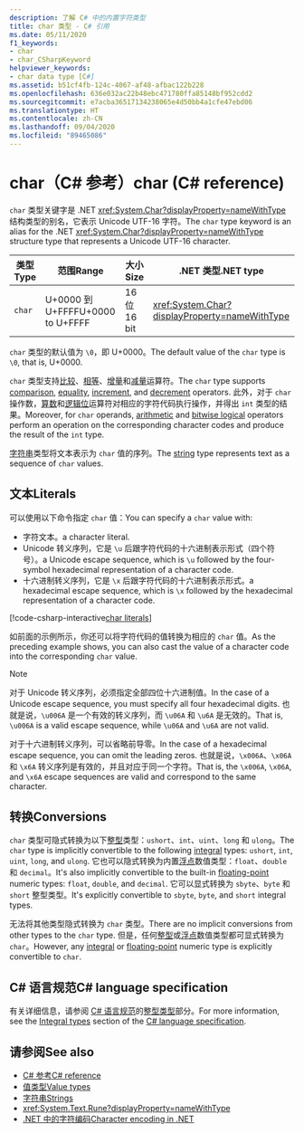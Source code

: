 ```yaml
---
description: 了解 C# 中的内置字符类型
title: char 类型 - C# 引用
ms.date: 05/11/2020
f1_keywords:
- char
- char_CSharpKeyword
helpviewer_keywords:
- char data type [C#]
ms.assetid: b51cf4fb-124c-4067-af48-afbac122b228
ms.openlocfilehash: 636e032ac22b48ebc471780ffa85148bf952cdd2
ms.sourcegitcommit: e7acba36517134238065e4d50bb4a1cfe47ebd06
ms.translationtype: HT
ms.contentlocale: zh-CN
ms.lasthandoff: 09/04/2020
ms.locfileid: "89465086"
---
```

# <a name="char-c-reference"></a><span data-ttu-id="71ab2-103">char（C# 参考）</span><span class="sxs-lookup"><span data-stu-id="71ab2-103">char (C# reference)</span></span>

<span data-ttu-id="71ab2-104">`char` 类型关键字是 .NET <xref:System.Char?displayProperty=nameWithType> 结构类型的别名，它表示 Unicode UTF-16 字符。</span><span class="sxs-lookup"><span data-stu-id="71ab2-104">The `char` type keyword is an alias for the .NET <xref:System.Char?displayProperty=nameWithType> structure type that represents a Unicode UTF-16 character.</span></span>

|<span data-ttu-id="71ab2-105">类型</span><span class="sxs-lookup"><span data-stu-id="71ab2-105">Type</span></span>|<span data-ttu-id="71ab2-106">范围</span><span class="sxs-lookup"><span data-stu-id="71ab2-106">Range</span></span>|<span data-ttu-id="71ab2-107">大小</span><span class="sxs-lookup"><span data-stu-id="71ab2-107">Size</span></span>|<span data-ttu-id="71ab2-108">.NET 类型</span><span class="sxs-lookup"><span data-stu-id="71ab2-108">.NET type</span></span>|
|----------|-----------|----------|-------------------------|
|`char`|<span data-ttu-id="71ab2-109">U+0000 到 U+FFFF</span><span class="sxs-lookup"><span data-stu-id="71ab2-109">U+0000 to U+FFFF</span></span>|<span data-ttu-id="71ab2-110">16 位</span><span class="sxs-lookup"><span data-stu-id="71ab2-110">16 bit</span></span>|<xref:System.Char?displayProperty=nameWithType>|

<span data-ttu-id="71ab2-111">`char` 类型的默认值为 `\0`，即 U+0000。</span><span class="sxs-lookup"><span data-stu-id="71ab2-111">The default value of the `char` type is `\0`, that is, U+0000.</span></span>

<span data-ttu-id="71ab2-112">`char` 类型支持[比较](../operators/comparison-operators.md)、[相等](../operators/equality-operators.md)、[增量](../operators/arithmetic-operators.md#increment-operator-)和[减量](../operators/arithmetic-operators.md#decrement-operator---)运算符。</span><span class="sxs-lookup"><span data-stu-id="71ab2-112">The `char` type supports [comparison](../operators/comparison-operators.md), [equality](../operators/equality-operators.md), [increment](../operators/arithmetic-operators.md#increment-operator-), and [decrement](../operators/arithmetic-operators.md#decrement-operator---) operators.</span></span> <span data-ttu-id="71ab2-113">此外，对于 `char` 操作数，[算数](../operators/arithmetic-operators.md)和[逻辑位](../operators/bitwise-and-shift-operators.md)运算符对相应的字符代码执行操作，并得出 `int` 类型的结果。</span><span class="sxs-lookup"><span data-stu-id="71ab2-113">Moreover, for `char` operands, [arithmetic](../operators/arithmetic-operators.md) and [bitwise logical](../operators/bitwise-and-shift-operators.md) operators perform an operation on the corresponding character codes and produce the result of the `int` type.</span></span>

<span data-ttu-id="71ab2-114">[字符串](reference-types.md#the-string-type)类型将文本表示为 `char` 值的序列。</span><span class="sxs-lookup"><span data-stu-id="71ab2-114">The [string](reference-types.md#the-string-type) type represents text as a sequence of `char` values.</span></span>

## <a name="literals"></a><span data-ttu-id="71ab2-115">文本</span><span class="sxs-lookup"><span data-stu-id="71ab2-115">Literals</span></span>

<span data-ttu-id="71ab2-116">可以使用以下命令指定 `char` 值：</span><span class="sxs-lookup"><span data-stu-id="71ab2-116">You can specify a `char` value with:</span></span>

- <span data-ttu-id="71ab2-117">字符文本。</span><span class="sxs-lookup"><span data-stu-id="71ab2-117">a character literal.</span></span>
- <span data-ttu-id="71ab2-118">Unicode 转义序列，它是 `\u` 后跟字符代码的十六进制表示形式（四个符号）。</span><span class="sxs-lookup"><span data-stu-id="71ab2-118">a Unicode escape sequence, which is `\u` followed by the four-symbol hexadecimal representation of a character code.</span></span>
- <span data-ttu-id="71ab2-119">十六进制转义序列，它是 `\x` 后跟字符代码的十六进制表示形式。</span><span class="sxs-lookup"><span data-stu-id="71ab2-119">a hexadecimal escape sequence, which is `\x` followed by the hexadecimal representation of a character code.</span></span>

[!code-csharp-interactive[char literals](snippets/CharType.cs#Literals)]

<span data-ttu-id="71ab2-120">如前面的示例所示，你还可以将字符代码的值转换为相应的 `char` 值。</span><span class="sxs-lookup"><span data-stu-id="71ab2-120">As the preceding example shows, you can also cast the value of a character code into the corresponding `char` value.</span></span>

> [!NOTE]
> <span data-ttu-id="71ab2-121">对于 Unicode 转义序列，必须指定全部四位十六进制值。</span><span class="sxs-lookup"><span data-stu-id="71ab2-121">In the case of a Unicode escape sequence, you must specify all four hexadecimal digits.</span></span> <span data-ttu-id="71ab2-122">也就是说，`\u006A` 是一个有效的转义序列，而 `\u06A` 和 `\u6A` 是无效的。</span><span class="sxs-lookup"><span data-stu-id="71ab2-122">That is, `\u006A` is a valid escape sequence, while `\u06A` and `\u6A` are not valid.</span></span>
>
> <span data-ttu-id="71ab2-123">对于十六进制转义序列，可以省略前导零。</span><span class="sxs-lookup"><span data-stu-id="71ab2-123">In the case of a hexadecimal escape sequence, you can omit the leading zeros.</span></span> <span data-ttu-id="71ab2-124">也就是说，`\x006A`、`\x06A` 和 `\x6A` 转义序列是有效的，并且对应于同一个字符。</span><span class="sxs-lookup"><span data-stu-id="71ab2-124">That is, the `\x006A`, `\x06A`, and `\x6A` escape sequences are valid and correspond to the same character.</span></span>

## <a name="conversions"></a><span data-ttu-id="71ab2-125">转换</span><span class="sxs-lookup"><span data-stu-id="71ab2-125">Conversions</span></span>

<span data-ttu-id="71ab2-126">`char` 类型可隐式转换为以下[整型](integral-numeric-types.md)类型：`ushort`、`int`、`uint`、`long` 和 `ulong`。</span><span class="sxs-lookup"><span data-stu-id="71ab2-126">The `char` type is implicitly convertible to the following [integral](integral-numeric-types.md) types: `ushort`, `int`, `uint`, `long`, and `ulong`.</span></span> <span data-ttu-id="71ab2-127">它也可以隐式转换为内置[浮点](floating-point-numeric-types.md)数值类型：`float`、`double` 和 `decimal`。</span><span class="sxs-lookup"><span data-stu-id="71ab2-127">It's also implicitly convertible to the built-in [floating-point](floating-point-numeric-types.md) numeric types: `float`, `double`, and `decimal`.</span></span> <span data-ttu-id="71ab2-128">它可以显式转换为 `sbyte`、`byte` 和 `short` 整型类型。</span><span class="sxs-lookup"><span data-stu-id="71ab2-128">It's explicitly convertible to `sbyte`, `byte`, and `short` integral types.</span></span>

<span data-ttu-id="71ab2-129">无法将其他类型隐式转换为 `char` 类型。</span><span class="sxs-lookup"><span data-stu-id="71ab2-129">There are no implicit conversions from other types to the `char` type.</span></span> <span data-ttu-id="71ab2-130">但是，任何[整型](integral-numeric-types.md)或[浮点](floating-point-numeric-types.md)数值类型都可显式转换为 `char`。</span><span class="sxs-lookup"><span data-stu-id="71ab2-130">However, any [integral](integral-numeric-types.md) or [floating-point](floating-point-numeric-types.md) numeric type is explicitly convertible to `char`.</span></span>

## <a name="c-language-specification"></a><span data-ttu-id="71ab2-131">C# 语言规范</span><span class="sxs-lookup"><span data-stu-id="71ab2-131">C# language specification</span></span>

<span data-ttu-id="71ab2-132">有关详细信息，请参阅 [C# 语言规范](~/_csharplang/spec/introduction.md)的[整型类型](~/_csharplang/spec/types.md#integral-types)部分。</span><span class="sxs-lookup"><span data-stu-id="71ab2-132">For more information, see the [Integral types](~/_csharplang/spec/types.md#integral-types) section of the [C# language specification](~/_csharplang/spec/introduction.md).</span></span>

## <a name="see-also"></a><span data-ttu-id="71ab2-133">请参阅</span><span class="sxs-lookup"><span data-stu-id="71ab2-133">See also</span></span>

- [<span data-ttu-id="71ab2-134">C# 参考</span><span class="sxs-lookup"><span data-stu-id="71ab2-134">C# reference</span></span>](../index.md)
- [<span data-ttu-id="71ab2-135">值类型</span><span class="sxs-lookup"><span data-stu-id="71ab2-135">Value types</span></span>](value-types.md)
- [<span data-ttu-id="71ab2-136">字符串</span><span class="sxs-lookup"><span data-stu-id="71ab2-136">Strings</span></span>](../../programming-guide/strings/index.md)
- <xref:System.Text.Rune?displayProperty=nameWithType>
- [<span data-ttu-id="71ab2-137">.NET 中的字符编码</span><span class="sxs-lookup"><span data-stu-id="71ab2-137">Character encoding in .NET</span></span>](../../../standard/base-types/character-encoding-introduction.md)
